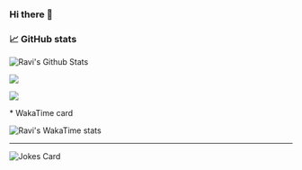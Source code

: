 ### Hi there 👋


<!-- **ravixcell/ravixcell** is a ✨ _special_ ✨ repository because its `README.md` (this file) appears on your GitHub profile.

Here are some ideas to get you started:

- 🔭 I’m currently working on ...
- 🌱 I’m currently learning ...
- 👯 I’m looking to collaborate on ...
- 🤔 I’m looking for help with ...
- 💬 Ask me about ...
- 📫 How to reach me: ...
- 😄 Pronouns: ...
- ⚡ Fun fact: ... -->

### 📈 GitHub stats
<p><img alt="Ravi's Github Stats" src="https://github-readme-stats.vercel.app/api?username=ravixcell&show_icons=true&theme=transparent" /></p>
<p><img src="https://github-readme-stats.vercel.app/api/top-langs?username=ravixcell&layout=compact"/></p>
<p><img src="https://github-readme-streak-stats.herokuapp.com/?user=ravixcell&theme=dracula"/></p>
*   WakaTime card

![Ravi's WakaTime stats](https://github-readme-stats.vercel.app/api/wakatime?username=ravixcell)

***


![Jokes Card](https://readme-jokes.vercel.app/api)
